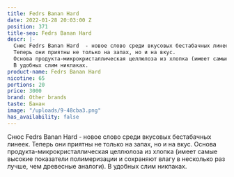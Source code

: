 ```yaml
---
title: Fedrs Banan Hard
date: 2022-01-28 20:03:00 Z
position: 371
title-seo: Fedrs Banan Hard
descr: |-
  Снюс Fedrs Banan Hard  - новое слово среди вкусовых бестабачных линеек.
  Теперь они приятны не только на запах, но и на вкус.
  Основа продукта-микрокристаллическая целлюлоза из хлопка (имеет самые высокие показатели полимеризации и сохраняют влагу в несколько раз лучше, чем древесные аналоги).
  В удобных слим никпаках.
product-name: Fedrs Banan Hard
nicotine: 65
portions: 20
price: 3000
brand: Other brands
taste: Банан
image: "/uploads/9-48cba3.png"
has_availability: false
---
```


Снюс Fedrs Banan Hard  - новое слово среди вкусовых бестабачных линеек.
Теперь они приятны не только на запах, но и на вкус.
Основа продукта-микрокристаллическая целлюлоза из хлопка (имеет самые высокие показатели полимеризации и сохраняют влагу в несколько раз лучше, чем древесные аналоги).
В удобных слим никпаках.